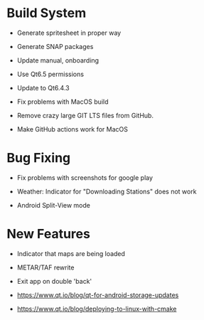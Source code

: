 # Build System

* Generate spritesheet in proper way

* Generate SNAP packages

* Update manual, onboarding

* Use Qt6.5 permissions

* Update to Qt6.4.3

* Fix problems with MacOS build

* Remove crazy large GIT LTS files from GitHub.

* Make GitHub actions work for MacOS


# Bug Fixing

* Fix problems with screenshots for google play

* Weather: Indicator for "Downloading Stations" does not work

* Android Split-View mode


# New Features

* Indicator that maps are being loaded

* METAR/TAF rewrite

* Exit app on double 'back'

* https://www.qt.io/blog/qt-for-android-storage-updates

* https://www.qt.io/blog/deploying-to-linux-with-cmake

